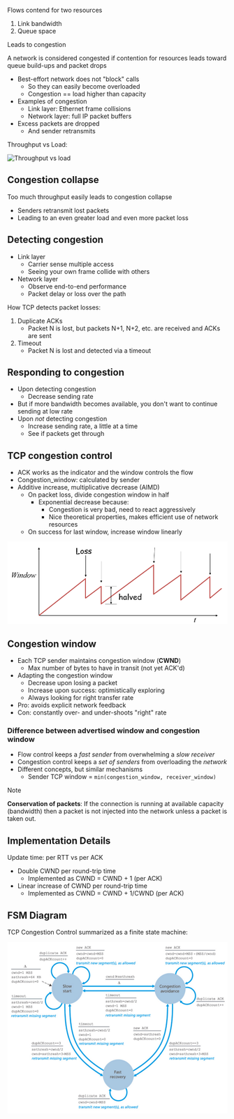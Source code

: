 
Flows contend for two resources
1. Link bandwidth
2. Queue space

Leads to congestion

A network is considered congested if contention for resources leads toward queue build-ups and packet drops
- Best-effort network does not "block" calls
	- So they can easily become overloaded
	- Congestion == load higher than capacity
- Examples of congestion
	- Link layer: Ethernet frame collisions
	- Network layer: full IP packet buffers
- Excess packets are dropped
	- And sender retransmits

Throughput vs Load:

![Throughput vs load](img/throughput-vs-load.png)

## Congestion collapse

Too much throughput easily leads to congestion collapse
- Senders retransmit lost packets
- Leading to an even greater load and even more packet loss

## Detecting congestion

- Link layer
	- Carrier sense multiple access
	- Seeing your own frame collide with others
- Network layer
	- Observe end-to-end performance
	- Packet delay or loss over the path

How TCP detects packet losses:
1. Duplicate ACKs
	- Packet N is lost, but packets N+1, N+2, etc. are received and ACKs are sent
2. Timeout
	- Packet N is lost and detected via a timeout

## Responding to congestion

- Upon detecting congestion
	- Decrease sending rate
- But if more bandwidth becomes available, you don't want to continue sending at low rate
- Upon *not* detecting congestion
	- Increase sending rate, a little at a time
	- See if packets get through

## TCP congestion control
- ACK works as the indicator and the window controls the flow
- Congestion_window: calculated by sender
- Additive increase, multiplicative decrease (AIMD)
	- On packet loss, divide congestion window in half
		- Exponential decrease because:
			- Congestion is very bad, need to react aggressively
			- Nice theoretical properties, makes efficient use of network resources
	- On success for last window, increase window linearly

![Congestion control](tcp-congestion-control.png)

## Congestion window

- Each TCP sender maintains congestion window (**CWND**)
	- Max number of bytes to have in transit (not yet ACK'd)
- Adapting the congestion window
	- Decrease upon losing a packet
	- Increase upon success: optimistically exploring
	- Always looking for right transfer rate
- Pro: avoids explicit network feedback
- Con: constantly over- and under-shoots "right" rate

### Difference between advertised window and congestion window

- Flow control keeps a *fast sender* from overwhelming a *slow receiver*
- Congestion control keeps a *set of senders* from overloading the *network*
- Different concepts, but similar mechanisms
	- Sender TCP window = `min(congestion_window, receiver_window)`

> [!note]
> **Conservation of packets**: If the connection is running at available capacity (bandwidth) then a packet is not injected into the network unless a packet is taken out.

## Implementation Details

Update time: per RTT vs per ACK

- Double CWND per round-trip time
	- Implemented as CWND = CWND + 1 (per ACK)
- Linear increase of CWND per round-trip time
	- Implemented as CWND = CWND + 1/CWND (per ACK)

## FSM Diagram

TCP Congestion Control summarized as a finite state machine:

![TCP congestion control as a finite state machine](tcp-congestion-fsm.png)
